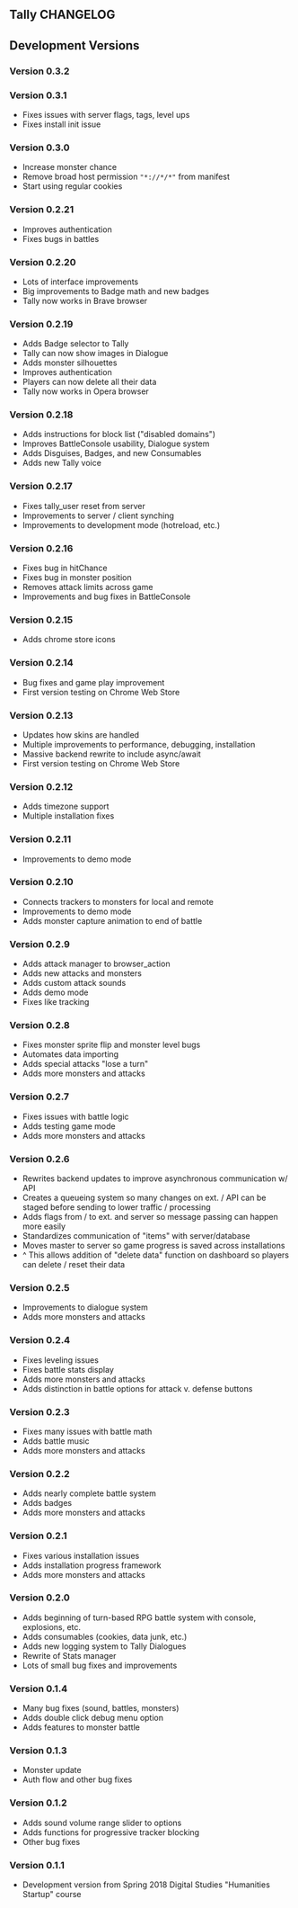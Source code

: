 

## Tally CHANGELOG


## Development Versions


### Version 0.3.2


### Version 0.3.1

* Fixes issues with server flags, tags, level ups
* Fixes install init issue

### Version 0.3.0

* Increase monster chance
* Remove broad host permission `"*://*/*"` from manifest
* Start using regular cookies

### Version 0.2.21

* Improves authentication
* Fixes bugs in battles

### Version 0.2.20

* Lots of interface improvements
* Big improvements to Badge math and new badges
* Tally now works in Brave browser

### Version 0.2.19

* Adds Badge selector to Tally
* Tally can now show images in Dialogue
* Adds monster silhouettes
* Improves authentication
* Players can now delete all their data
* Tally now works in Opera browser

### Version 0.2.18

* Adds instructions for block list ("disabled domains")
* Improves BattleConsole usability, Dialogue system
* Adds Disguises, Badges, and new Consumables
* Adds new Tally voice

### Version 0.2.17

* Fixes tally_user reset from server
* Improvements to server / client synching
* Improvements to development mode (hotreload, etc.)

### Version 0.2.16

* Fixes bug in hitChance
* Fixes bug in monster position
* Removes attack limits across game
* Improvements and bug fixes in BattleConsole

### Version 0.2.15

* Adds chrome store icons

### Version 0.2.14

* Bug fixes and game play improvement
* First version testing on Chrome Web Store

### Version 0.2.13

* Updates how skins are handled
* Multiple improvements to performance, debugging, installation
* Massive backend rewrite to include async/await
* First version testing on Chrome Web Store

### Version 0.2.12

* Adds timezone support
* Multiple installation fixes

### Version 0.2.11

* Improvements to demo mode

### Version 0.2.10

* Connects trackers to monsters for local and remote
* Improvements to demo mode
* Adds monster capture animation to end of battle

### Version 0.2.9

* Adds attack manager to browser_action
* Adds new attacks and monsters
* Adds custom attack sounds
* Adds demo mode
* Fixes like tracking

### Version 0.2.8

* Fixes monster sprite flip and monster level bugs
* Automates data importing
* Adds special attacks "lose a turn"
* Adds more monsters and attacks

### Version 0.2.7

* Fixes issues with battle logic
* Adds testing game mode
* Adds more monsters and attacks

### Version 0.2.6

* Rewrites backend updates to improve asynchronous communication w/ API
* Creates a queueing system so many changes on ext. / API can be staged before sending to lower traffic / processing
* Adds flags from / to ext. and server so message passing can happen more easily
* Standardizes communication of "items" with server/database
* Moves master to server so game progress is saved across installations
* ^ This allows addition of "delete data" function on dashboard so players can delete / reset their data

### Version 0.2.5

* Improvements to dialogue system
* Adds more monsters and attacks

### Version 0.2.4

* Fixes leveling issues
* Fixes battle stats display
* Adds more monsters and attacks
* Adds distinction in battle options for attack v. defense buttons

### Version 0.2.3

* Fixes many issues with battle math
* Adds battle music
* Adds more monsters and attacks

### Version 0.2.2

* Adds nearly complete battle system
* Adds badges
* Adds more monsters and attacks

### Version 0.2.1

* Fixes various installation issues
* Adds installation progress framework
* Adds more monsters and attacks

### Version 0.2.0

* Adds beginning of turn-based RPG battle system with console, explosions, etc.
* Adds consumables (cookies, data junk, etc.)
* Adds new logging system to Tally Dialogues
* Rewrite of Stats manager
* Lots of small bug fixes and improvements

### Version 0.1.4

* Many bug fixes (sound, battles, monsters)
* Adds double click debug menu option
* Adds features to monster battle

### Version 0.1.3

* Monster update
* Auth flow and other bug fixes

### Version 0.1.2

* Adds sound volume range slider to options
* Adds functions for progressive tracker blocking
* Other bug fixes

### Version 0.1.1

* Development version from Spring 2018 Digital Studies "Humanities Startup" course
